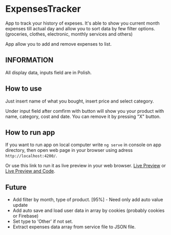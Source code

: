 # ExpensesTracker

App to track your history of expeses. It's able to show you current month expenses till actual day and allow you to sort data by few filter options. (groceries, clothes, electronic, monthly services and others)

App allow you to add and remove expenses to list.

## INFORMATION

All display data, inputs field are in Polish.

## How to use

Just insert name of what you bought, insert price and select category.

Under input field after comfirm with button will show you your product with name, category, cost and date.
You can remove it by pressing "X" button.

## How to run app

If you want to run app on local computer write `ng serve` in console on app directory, then open web page in your browser using adress
`http://localhost:4200/`.

Or use this link to run it as live preview in your web browser.
[Live Preview](https://expenses-tracker-c4k3ry.stackblitz.io) or [Live Preview and Code](https://stackblitz.com/edit/expenses-tracker-c4k3ry?file=src/app/app.component.ts).

## Future

- Add filter by month, type of product.     [95%] - Need only add auto value update
- Add auto save and load user data in array by cookies (probably cookies or Firebase)
- Set type to 'Other' if not set.
- Extract expenses data array from service file to JSON file.


